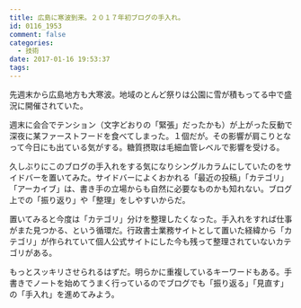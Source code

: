 ```yaml
---
title: 広島に寒波到来。２０１７年初ブログの手入れ。
id: 0116_1953
comment: false
categories:
  - 技術
date: 2017-01-16 19:53:37
tags:
---
```


先週末から広島地方も大寒波。地域のとんど祭りは公園に雪が積もってる中で盛況に開催されていた。<!--more-->

週末に会合でテンション（文字どおりの「緊張」だったかも）が上がった反動で深夜に某ファーストフードを食べてしまった。１個だが。その影響が肩こりとなって今日にも出ている気がする。糖質摂取は毛細血管レベルで影響を受ける。

久しぶりにこのブログの手入れをする気になりシングルカラムにしていたのをサイドバーを置いてみた。サイドバーによくおかれる「最近の投稿」「カテゴリ」「アーカイブ」は、書き手の立場からも自然に必要なものかも知れない。ブログ上での「振り返り」や「整理」をしやすいからだ。

置いてみると今度は「カテゴリ」分けを整理したくなった。手入れをすれば仕事がまた見つかる、という循環だ。行政書士業務サイトとして置いた経緯から「カテゴリ」が作られていて個人公式サイトにした今も残って整理されていないカテゴリがある。

もっとスッキリさせられるはずだ。明らかに重複しているキーワードもある。手書きでノートを始めてうまく行っているのでブログでも「振り返る」「見直す」の「手入れ」を進めてみよう。